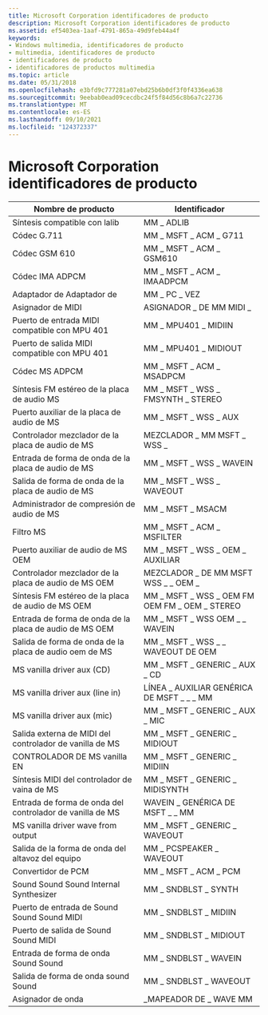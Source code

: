```yaml
---
title: Microsoft Corporation identificadores de producto
description: Microsoft Corporation identificadores de producto
ms.assetid: ef5403ea-1aaf-4791-865a-49d9feb44a4f
keywords:
- Windows multimedia, identificadores de producto
- multimedia, identificadores de producto
- identificadores de producto
- identificadores de productos multimedia
ms.topic: article
ms.date: 05/31/2018
ms.openlocfilehash: e3bfd9c777281a07ebd25b6b0df3f0f4336ea638
ms.sourcegitcommit: 9eebab0ead09cecdbc24f5f84d56c8b6a7c22736
ms.translationtype: MT
ms.contentlocale: es-ES
ms.lasthandoff: 09/10/2021
ms.locfileid: "124372337"
---
```

# <a name="microsoft-corporation-product-identifiers"></a>Microsoft Corporation identificadores de producto



| Nombre de producto                             | Identificador                          |
|------------------------------------------|-------------------------------------|
| Síntesis compatible con lalib             | MM \_ ADLIB                           |
| Códec G.711                              | MM \_ MSFT \_ ACM \_ G711                 |
| Códec GSM 610                            | MM \_ MSFT \_ ACM \_ GSM610               |
| Códec IMA ADPCM                          | MM \_ MSFT \_ ACM \_ IMAADPCM             |
| Adaptador de Adaptador de                         | MM \_ PC \_ VEZ                    |
| Asignador de MIDI                              | ASIGNADOR \_ DE MM MIDI \_                    |
| Puerto de entrada MIDI compatible con MPU 401       | MM \_ MPU401 \_ MIDIIN                  |
| Puerto de salida MIDI compatible con MPU 401      | MM \_ MPU401 \_ MIDIOUT                 |
| Códec MS ADPCM                           | MM \_ MSFT \_ ACM \_ MSADPCM              |
| Síntesis FM estéreo de la placa de audio MS     | MM \_ MSFT \_ WSS \_ FMSYNTH \_ STEREO      |
| Puerto auxiliar de la placa de audio de MS                  | MM \_ MSFT \_ WSS \_ AUX                  |
| Controlador mezclador de la placa de audio de MS              | MEZCLADOR \_ MM MSFT \_ WSS \_                |
| Entrada de forma de onda de la placa de audio de MS            | MM \_ MSFT \_ WSS \_ WAVEIN               |
| Salida de forma de onda de la placa de audio de MS           | MM \_ MSFT \_ WSS \_ WAVEOUT              |
| Administrador de compresión de audio de MS             | MM \_ MSFT \_ MSACM                     |
| Filtro MS                                | MM \_ MSFT \_ ACM \_ MSFILTER             |
| Puerto auxiliar de audio de MS OEM                    | MM \_ MSFT \_ WSS \_ OEM \_ AUXILIAR             |
| Controlador mezclador de la placa de audio de MS OEM          | MEZCLADOR \_ DE MM MSFT WSS \_ \_ OEM \_           |
| Síntesis FM estéreo de la placa de audio de MS OEM | MM \_ MSFT \_ WSS \_ OEM FM OEM FM \_ OEM \_ STEREO |
| Entrada de forma de onda de la placa de audio de MS OEM        | MM \_ MSFT \_ WSS OEM \_ \_ WAVEIN          |
| Salida de forma de onda de la placa de audio oem de MS       | MM \_ MSFT \_ WSS \_ \_ WAVEOUT DE OEM         |
| MS vanilla driver aux (CD)               | MM \_ MSFT \_ GENERIC \_ AUX \_ CD          |
| MS vanilla driver aux (line in)          | LÍNEA \_ AUXILIAR GENÉRICA DE MSFT \_ \_ \_ MM        |
| MS vanilla driver aux (mic)              | MM \_ MSFT \_ GENERIC \_ AUX \_ MIC         |
| Salida externa de MIDI del controlador de vanilla de MS      | MM \_ MSFT \_ GENERIC \_ MIDIOUT          |
| CONTROLADOR DE MS vanilla EN                | MM \_ MSFT \_ GENERIC \_ MIDIIN           |
| Síntesis MIDI del controlador de vaina de MS       | MM \_ MSFT \_ GENERIC \_ MIDISYNTH        |
| Entrada de forma de onda del controlador de vanilla de MS         | WAVEIN \_ GENÉRICA DE MSFT \_ \_ MM           |
| MS vanilla driver wave from output        | MM \_ MSFT \_ GENERIC \_ WAVEOUT          |
| Salida de la forma de onda del altavoz del equipo               | MM \_ PCSPEAKER \_ WAVEOUT              |
| Convertidor de PCM                            | MM \_ MSFT \_ ACM \_ PCM                  |
| Sound Sound Sound Internal Synthesizer       | MM \_ SNDBLST \_ SYNTH                  |
| Puerto de entrada de Sound Sound Sound MIDI            | MM \_ SNDBLST \_ MIDIIN                 |
| Puerto de salida de Sound Sound MIDI           | MM \_ SNDBLST \_ MIDIOUT                |
| Entrada de forma de onda Sound Sound             | MM \_ SNDBLST \_ WAVEIN                 |
| Salida de forma de onda sound Sound            | MM \_ SNDBLST \_ WAVEOUT                |
| Asignador de onda                              | \_MAPEADOR DE \_ WAVE MM                    |



 

 

 




